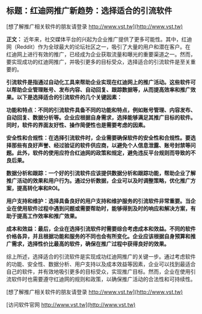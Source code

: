 ## **标题：红迪网推广新趋势：选择适合的引流软件**

[想了解推广相关软件的朋友请登录 http://www.vst.tw](http://www.vst.tw)

**正文：**
近年来，社交媒体平台的兴起为企业推广提供了更多可能性。其中，红迪网（Reddit）作为全球最大的论坛社区之一，吸引了大量的用户和潜在客户。在红迪网上进行有效的推广，已经成为企业获取流量和曝光的重要渠道之一。然而，要实现成功的红迪网推广，并吸引更多的目标受众，选择适合的引流软件是至关重要的。

**引流软件是指通过自动化工具来帮助企业实现在红迪网上的推广活动。这些软件可以帮助企业管理账号、发布内容、自动回复、跟踪数据等，从而提高效率和推广效果。以下是选择适合的引流软件的几个关键因素：**

**功能和特点：不同的引流软件具备不同的功能和特点，例如账号管理、内容发布、自动回复、数据分析等。企业应根据自身需求，选择能够满足其推广目标的软件。同时，软件的界面友好性、操作简便性也是需要考虑的因素。**

**安全性和合规性：在选择引流软件时，企业需要确保软件的安全性和合规性。要选择那些有良好声誉、经过验证的软件供应商，以避免个人信息泄露、账号封禁等问题。此外，软件的使用应符合红迪网的政策和规定，避免违反平台规则而导致的不良后果。**

**数据分析和跟踪：一个好的引流软件应该提供数据分析和跟踪功能，帮助企业了解推广活动的效果和用户行为。通过分析数据，企业可以及时调整策略，优化推广方案，提高转化率和ROI。**

**用户支持和维护：选择具备良好的用户支持和维护服务的引流软件非常重要。当企业在使用软件过程中遇到问题或需要帮助时，能够得到及时的响应和解决方案，有助于提高工作效率和推广效果。**

**成本和效益：最后，企业在选择引流软件时需要综合考虑成本和效益。不同的软件价格各异，并且根据功能和服务的不同也会有所变化。企业应该根据自身预算和推广需求，选择性价比最高的软件，确保在推广过程中获得良好的效果。**

综上所述，选择适合的引流软件是实现成功红迪网推广的关键一步。通过考虑软件的功能、安全性、数据分析、用户支持以及成本效益等因素，企业可以找到最适合自己的软件，并有效地吸引更多的目标受众，实现推广目标。然而，企业在使用引流软件时也需要遵守红迪网的规则和政策，以确保推广活动的合法性和可持续性。

[想了解推广相关软件的朋友请登录 http://www.vst.tw](http://www.vst.tw)


[访问软件官网 http://www.vst.tw](http://www.vst.tw)
